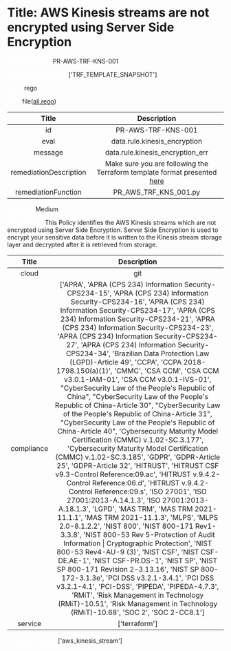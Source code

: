 



# Title: AWS Kinesis streams are not encrypted using Server Side Encryption


***<font color="white">Master Test Id:</font>*** PR-AWS-TRF-KNS-001

***<font color="white">Master Snapshot Id:</font>*** ['TRF_TEMPLATE_SNAPSHOT']

***<font color="white">type:</font>*** rego

***<font color="white">rule:</font>*** file([all.rego])  
  
  
  
  

|Title|Description|
| :---: | :---: |
|id|PR-AWS-TRF-KNS-001|
|eval|data.rule.kinesis_encryption|
|message|data.rule.kinesis_encryption_err|
|remediationDescription|Make sure you are following the Terraform template format presented <a href='https://registry.terraform.io/providers/hashicorp/aws/latest/docs/resources/kinesis_stream' target='_blank'>here</a>|
|remediationFunction|PR_AWS_TRF_KNS_001.py|


***<font color="white">Severity:</font>*** Medium

***<font color="white">Description:</font>*** This Policy identifies the AWS Kinesis streams which are not encrypted using Server Side Encryption. Server Side Encryption is used to encrypt your sensitive data before it is written to the Kinesis stream storage layer and decrypted after it is retrieved from storage.  
  
  

|Title|Description|
| :---: | :---: |
|cloud|git|
|compliance|['APRA', 'APRA (CPS 234) Information Security-CPS234-15', 'APRA (CPS 234) Information Security-CPS234-16', 'APRA (CPS 234) Information Security-CPS234-17', 'APRA (CPS 234) Information Security-CPS234-21', 'APRA (CPS 234) Information Security-CPS234-23', 'APRA (CPS 234) Information Security-CPS234-27', 'APRA (CPS 234) Information Security-CPS234-34', 'Brazilian Data Protection Law (LGPD)-Article 49', 'CCPA', 'CCPA 2018-1798.150(a)(1)', 'CMMC', 'CSA CCM', 'CSA CCM v3.0.1-IAM-01', 'CSA CCM v3.0.1-IVS-01', "CyberSecurity Law of the People's Republic of China", "CyberSecurity Law of the People's Republic of China-Article 30", "CyberSecurity Law of the People's Republic of China-Article 31", "CyberSecurity Law of the People's Republic of China-Article 40", 'Cybersecurity Maturity Model Certification (CMMC) v.1.02-SC.3.177', 'Cybersecurity Maturity Model Certification (CMMC) v.1.02-SC.3.185', 'GDPR', 'GDPR-Article 25', 'GDPR-Article 32', 'HITRUST', 'HITRUST CSF v9.3-Control Reference:09.ac', 'HITRUST v.9.4.2-Control Reference:06.d', 'HITRUST v.9.4.2-Control Reference:09.s', 'ISO 27001', 'ISO 27001:2013-A.14.1.3', 'ISO 27001:2013-A.18.1.3', 'LGPD', 'MAS TRM', 'MAS TRM 2021-11.1.1', 'MAS TRM 2021-11.1.3', 'MLPS', 'MLPS 2.0-8.1.2.2', 'NIST 800', 'NIST 800-171 Rev1-3.3.8', 'NIST 800-53 Rev 5-Protection of Audit Information \| Cryptographic Protection', 'NIST 800-53 Rev4-AU-9 (3)', 'NIST CSF', 'NIST CSF-DE.AE-1', 'NIST CSF-PR.DS-1', 'NIST SP', 'NIST SP 800-171 Revision 2-3.13.16', 'NIST SP 800-172-3.1.3e', 'PCI DSS v3.2.1-3.4.1', 'PCI DSS v3.2.1-4.1', 'PCI-DSS', 'PIPEDA', 'PIPEDA-4.7.3', 'RMiT', 'Risk Management in Technology (RMiT)-10.51', 'Risk Management in Technology (RMiT)-10.68', 'SOC 2', 'SOC 2-CC8.1']|
|service|['terraform']|


***<font color="white">Resource Types:</font>*** ['aws_kinesis_stream']


[all.rego]: https://github.com/prancer-io/prancer-compliance-test/tree/master/aws/terraform/all.rego
